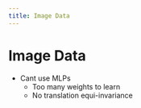 ```yaml
---
title: Image Data
---
```


# Image Data
- Cant use MLPs 
	- Too many weights to learn
	- No translation equi-invariance
























































































